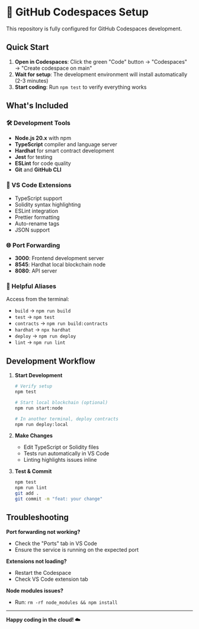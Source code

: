 # 🚀 GitHub Codespaces Setup

This repository is fully configured for GitHub Codespaces development.

## Quick Start

1. **Open in Codespaces**: Click the green "Code" button → "Codespaces" → "Create codespace on main"
2. **Wait for setup**: The development environment will install automatically (2-3 minutes)
3. **Start coding**: Run `npm test` to verify everything works

## What's Included

### 🛠️ Development Tools
- **Node.js 20.x** with npm
- **TypeScript** compiler and language server
- **Hardhat** for smart contract development
- **Jest** for testing
- **ESLint** for code quality
- **Git** and **GitHub CLI**

### 🧩 VS Code Extensions
- TypeScript support
- Solidity syntax highlighting
- ESLint integration
- Prettier formatting
- Auto-rename tags
- JSON support

### 🌐 Port Forwarding
- **3000**: Frontend development server
- **8545**: Hardhat local blockchain node
- **8080**: API server

### 🎯 Helpful Aliases
Access from the terminal:
- `build` → `npm run build`
- `test` → `npm test`
- `contracts` → `npm run build:contracts`
- `hardhat` → `npx hardhat`
- `deploy` → `npm run deploy`
- `lint` → `npm run lint`

## Development Workflow

1. **Start Development**
   ```bash
   # Verify setup
   npm test
   
   # Start local blockchain (optional)
   npm run start:node
   
   # In another terminal, deploy contracts
   npm run deploy:local
   ```

2. **Make Changes**
   - Edit TypeScript or Solidity files
   - Tests run automatically in VS Code
   - Linting highlights issues inline

3. **Test & Commit**
   ```bash
   npm test
   npm run lint
   git add .
   git commit -m "feat: your change"
   ```

## Troubleshooting

**Port forwarding not working?**
- Check the "Ports" tab in VS Code
- Ensure the service is running on the expected port

**Extensions not loading?**
- Restart the Codespace
- Check VS Code extension tab

**Node modules issues?**
- Run: `rm -rf node_modules && npm install`

---

**Happy coding in the cloud! ☁️**